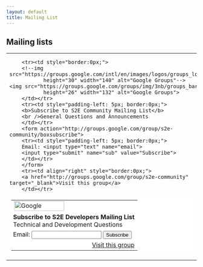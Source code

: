 ```yaml
---
layout: default
title: Mailing List
---
```


## Mailing lists

<table style="border:0px;">
		<tr>
			<td style="border:0px;">        <table border="0" style="background-color: #fff; padding: 5px;" cellspacing="0">
        <tr><td style="border:0px;">
        <!--img src="https://groups.google.com/intl/en/images/logos/groups_logo_sm.gif"
               height="30" width="140" alt="Google Groups"-->
	<img src="https://groups.google.com/groups/img/3nb/groups_bar.gif"
               height="26" width="132" alt="Google Groups">
        </td></tr>
        <tr><td style="padding-left: 5px; border:0px;">
        <b>Subscribe to S2E Developers Mailing List</b>
        <br />Technical and Development Questions
        </td></tr>
        <form action="http://groups.google.com/group/s2e-dev/boxsubscribe">
        <tr><td style="padding-left: 5px; border:0px;">
        Email: <input type="text" name="email">
        <input type="submit" name="sub" value="Subscribe">
        </td></tr>
        </form>
        <tr><td align="right" style="border:0px;">
        <a href="http://groups.google.com/group/s2e-dev" target="_blank">Visit this group</a>
        </td></tr>

        <tr><td style="border:0px;">
        <!--img src="https://groups.google.com/intl/en/images/logos/groups_logo_sm.gif"
               height="30" width="140" alt="Google Groups"-->
	<img src="https://groups.google.com/groups/img/3nb/groups_bar.gif"
               height="26" width="132" alt="Google Groups">
        </td></tr>
        <tr><td style="padding-left: 5px; border:0px;">
        <b>Subscribe to S2E Community Mailing List</b>
        <br />General Questions and Announcements
        </td></tr>
        <form action="http://groups.google.com/group/s2e-community/boxsubscribe">
        <tr><td style="padding-left: 5px; border:0px;">
        Email: <input type="text" name="email">
        <input type="submit" name="sub" value="Subscribe">
        </td></tr>
        </form>
        <tr><td align="right" style="border:0px;">
        <a href="http://groups.google.com/group/s2e-community" target="_blank">Visit this group</a>
        </td></tr>
</table>
